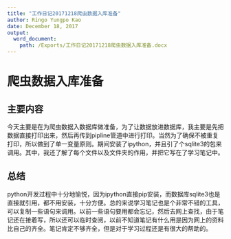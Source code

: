 ```yaml
---
title: "工作日记20171218爬虫数据入库准备"
author: Ringo Yungpo Kao
date: December 18, 2017
output:
  word_document:
    path: /Exports/工作日记20171218爬虫数据入库准备.docx
---
```


# 爬虫数据入库准备

## 主要内容
今天主要是在为爬虫数据入数据库做准备，为了让数据放进数据库，我主要是先把数据直接打印出来，然后再传到pipline管道中进行打印。当然为了确保不被重复打印，所以做到了单一变量原则。期间安装了ipython，并且引了个sqlite3的包来调用。其中，我还了解了每个文件以及文件夹的作用，并把它写在了学习笔记中。

## 总结
python开发过程中十分地愉悦，因为ipython直接pip安装，而数据库sqlite3也是直接就引用，都不用安装，十分方便。总的来说学习笔记也是个非常不错的工具，可以复制一些语句来调用。以前一些语句要用都会忘记，然后去网上查找，由于笔记还在接着写，所以还可以临时查阅，以前不知道笔记有什么用是因为网上的资料比自己的齐全。笔记肯定不够齐全，但是对于学习过程还是有很大的帮助的。